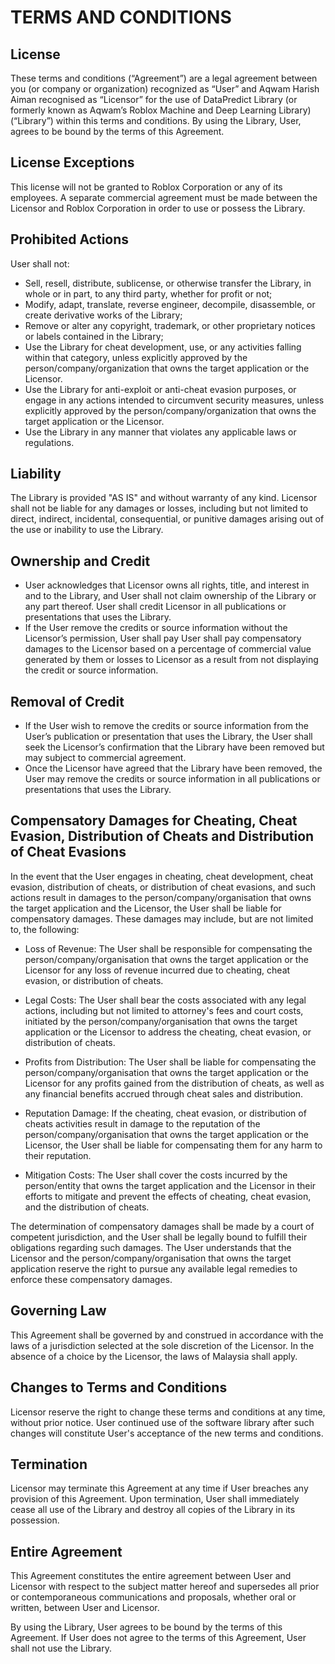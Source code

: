 # TERMS AND CONDITIONS

## License
These terms and conditions (“Agreement”) are a legal agreement between you (or company or organization) recognized as “User” and Aqwam Harish Aiman recognised as “Licensor” for the use of DataPredict Library (or formerly known as Aqwam’s Roblox Machine and Deep Learning Library) (“Library”) within this terms and conditions. By using the Library, User,  agrees to be bound by the terms of this Agreement.

## License Exceptions

This license will not be granted to Roblox Corporation or any of its employees. A separate commercial agreement must be made between the Licensor and Roblox Corporation in order to use or possess the Library.

## Prohibited Actions
User shall not:
* Sell, resell, distribute, sublicense, or otherwise transfer the Library, in whole or in part, to any third party, whether for profit or not;
* Modify, adapt, translate, reverse engineer, decompile, disassemble, or create derivative works of the Library;
* Remove or alter any copyright, trademark, or other proprietary notices or labels contained in the Library;
* Use the Library for cheat development, use, or any activities falling within that category, unless explicitly approved by the person/company/organization that owns the target application or the Licensor.
* Use the Library for anti-exploit or anti-cheat evasion purposes, or engage in any actions intended to circumvent security measures, unless explicitly approved by the person/company/organization that owns the target application or the Licensor.
* Use the Library in any manner that violates any applicable laws or regulations.

## Liability
The Library is provided "AS IS" and without warranty of any kind. Licensor shall not be liable for any damages or losses, including but not limited to direct, indirect, incidental, consequential, or punitive damages arising out of the use or inability to use the Library.

## Ownership and Credit
* User acknowledges that Licensor owns all rights, title, and interest in and to the Library, and User shall not claim ownership of the Library or any part thereof. User shall credit Licensor in all publications or presentations that uses the Library.
* If the User remove the credits or source information without the Licensor’s permission, User shall pay User shall pay compensatory damages to the Licensor based on a percentage of commercial value generated by them or losses to Licensor as a result from not displaying the credit or source information.

## Removal of Credit
* If the User wish to remove the credits or source information from the User’s publication or presentation that uses the Library, the User shall seek the Licensor’s confirmation that the Library have been removed but may subject to commercial agreement.
* Once the Licensor have agreed that the Library have been removed, the User may remove the credits or source information in all publications or presentations that uses the Library.

## Compensatory Damages for Cheating, Cheat Evasion, Distribution of Cheats and Distribution of Cheat Evasions

In the event that the User engages in cheating, cheat development, cheat evasion, distribution of cheats, or distribution of cheat evasions, and such actions result in damages to the person/company/organisation that owns the target application and the Licensor, the User shall be liable for compensatory damages. These damages may include, but are not limited to, the following:

* Loss of Revenue: The User shall be responsible for compensating the person/company/organisation that owns the target application or the Licensor for any loss of revenue incurred due to cheating, cheat evasion, or distribution of cheats.

* Legal Costs: The User shall bear the costs associated with any legal actions, including but not limited to attorney's fees and court costs, initiated by the person/company/organisation that owns the target application or the Licensor to address the cheating, cheat evasion, or distribution of cheats.

* Profits from Distribution: The User shall be liable for compensating the person/company/organisation that owns the target application or the Licensor for any profits gained from the distribution of cheats, as well as any financial benefits accrued through cheat sales and distribution.

* Reputation Damage: If the cheating, cheat evasion, or distribution of cheats activities result in damage to the reputation of the person/company/organisation that owns the target application or the Licensor, the User shall be liable for compensating them for any harm to their reputation.

* Mitigation Costs: The User shall cover the costs incurred by the person/entity that owns the target application and the Licensor in their efforts to mitigate and prevent the effects of cheating, cheat evasion, and the distribution of cheats.

The determination of compensatory damages shall be made by a court of competent jurisdiction, and the User shall be legally bound to fulfill their obligations regarding such damages. The User understands that the Licensor and the person/company/organisation that owns the target application reserve the right to pursue any available legal remedies to enforce these compensatory damages.

## Governing Law
This Agreement shall be governed by and construed in accordance with the laws of a jurisdiction selected at the sole discretion of the Licensor. In the absence of a choice by the Licensor, the laws of Malaysia shall apply.

## Changes to Terms and Conditions
Licensor reserve the right to change these terms and conditions at any time, without prior notice. User continued use of the software library after such changes will constitute User's acceptance of the new terms and conditions.

## Termination
Licensor may terminate this Agreement at any time if User breaches any provision of this Agreement. Upon termination, User shall immediately cease all use of the Library and destroy all copies of the Library in its possession.

## Entire Agreement
This Agreement constitutes the entire agreement between User and Licensor with respect to the subject matter hereof and supersedes all prior or contemporaneous communications and proposals, whether oral or written, between User and Licensor.

By using the Library, User agrees to be bound by the terms of this Agreement. If User does not agree to the terms of this Agreement, User shall not use the Library.

